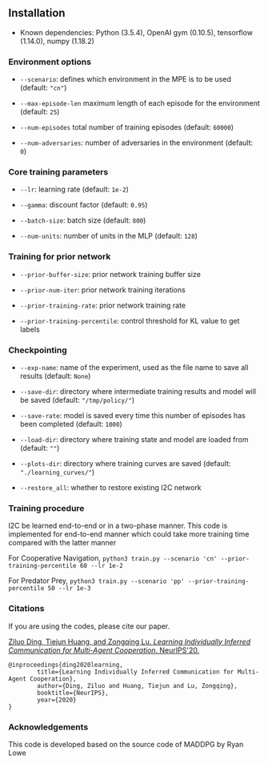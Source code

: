 ## Installation
- Known dependencies: Python (3.5.4), OpenAI gym (0.10.5), tensorflow (1.14.0), numpy (1.18.2)

### Environment options

- `--scenario`: defines which environment in the MPE is to be used (default: `"cn"`)

- `--max-episode-len` maximum length of each episode for the environment (default: `25`)

- `--num-episodes` total number of training episodes (default: `60000`)

- `--num-adversaries`: number of adversaries in the environment (default: `0`)

### Core training parameters

- `--lr`: learning rate (default: `1e-2`)

- `--gamma`: discount factor (default: `0.95`)

- `--batch-size`: batch size (default: `800`)

- `--num-units`: number of units in the MLP (default: `128`)

### Training for prior network 
- `--prior-buffer-size`: prior network training buffer size

- `--prior-num-iter`: prior network training iterations

- `--prior-training-rate`: prior network training rate

- `--prior-training-percentile`: control threshold for KL value to get labels

### Checkpointing

- `--exp-name`: name of the experiment, used as the file name to save all results (default: `None`)

- `--save-dir`: directory where intermediate training results and model will be saved (default: `"/tmp/policy/"`)

- `--save-rate`: model is saved every time this number of episodes has been completed (default: `1000`)

- `--load-dir`: directory where training state and model are loaded from (default: `""`)

- `--plots-dir`: directory where training curves are saved (default: `"./learning_curves/"`)

- `--restore_all`: whether to restore existing I2C network


### Training procedure
 I2C  be learned end-to-end or in a two-phase manner. This code is implemented for end-to-end manner which could take more training time compared with the latter manner

For Cooperative Navigation, 
`python3 train.py --scenario 'cn' --prior-training-percentile 60 --lr 1e-2`

For Predator Prey, 
`python3 train.py --scenario 'pp' --prior-training-percentile 50 --lr 1e-3`

### Citations

If you are using the codes, please cite our paper.

[Ziluo Ding, Tiejun Huang, and Zongqing Lu. *Learning Individually Inferred Communication for Multi-Agent Cooperation*. NeurIPS'20.](https://arxiv.org/abs/2006.06455)

	@inproceedings{ding2020learning,
        	title={Learning Individually Inferred Communication for Multi-Agent Cooperation},
        	author={Ding, Ziluo and Huang, Tiejun and Lu, Zongqing},
        	booktitle={NeurIPS},
        	year={2020}
	}

### Acknowledgements

This code is developed based on the source code of MADDPG by Ryan Lowe





